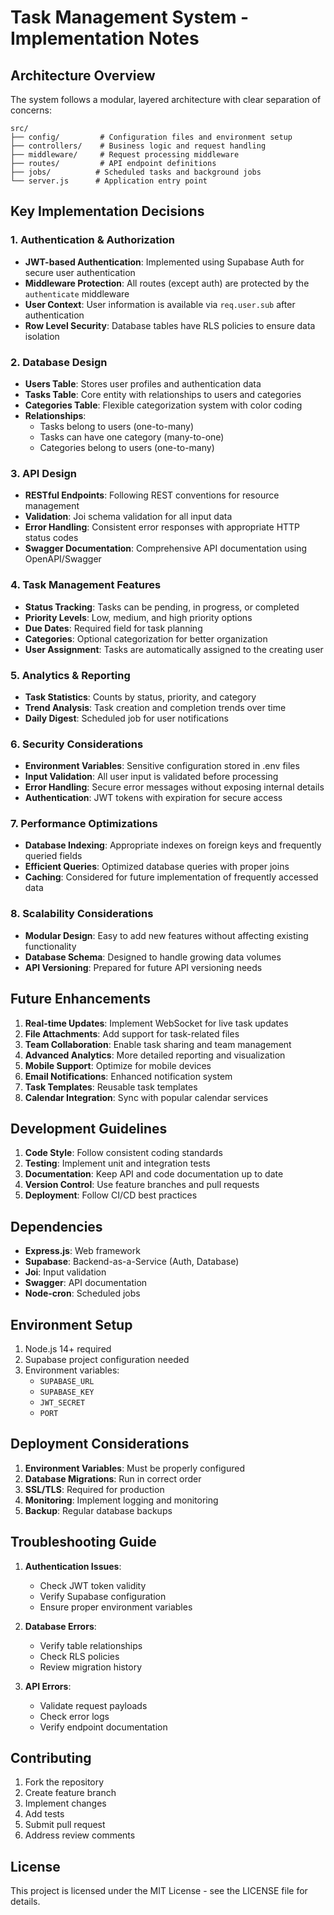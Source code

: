 # Task Management System - Implementation Notes

## Architecture Overview

The system follows a modular, layered architecture with clear separation of concerns:

```
src/
├── config/         # Configuration files and environment setup
├── controllers/    # Business logic and request handling
├── middleware/     # Request processing middleware
├── routes/         # API endpoint definitions
├── jobs/          # Scheduled tasks and background jobs
└── server.js      # Application entry point
```

## Key Implementation Decisions

### 1. Authentication & Authorization

- **JWT-based Authentication**: Implemented using Supabase Auth for secure user authentication
- **Middleware Protection**: All routes (except auth) are protected by the `authenticate` middleware
- **User Context**: User information is available via `req.user.sub` after authentication
- **Row Level Security**: Database tables have RLS policies to ensure data isolation

### 2. Database Design

- **Users Table**: Stores user profiles and authentication data
- **Tasks Table**: Core entity with relationships to users and categories
- **Categories Table**: Flexible categorization system with color coding
- **Relationships**:
  - Tasks belong to users (one-to-many)
  - Tasks can have one category (many-to-one)
  - Categories belong to users (one-to-many)

### 3. API Design

- **RESTful Endpoints**: Following REST conventions for resource management
- **Validation**: Joi schema validation for all input data
- **Error Handling**: Consistent error responses with appropriate HTTP status codes
- **Swagger Documentation**: Comprehensive API documentation using OpenAPI/Swagger

### 4. Task Management Features

- **Status Tracking**: Tasks can be pending, in progress, or completed
- **Priority Levels**: Low, medium, and high priority options
- **Due Dates**: Required field for task planning
- **Categories**: Optional categorization for better organization
- **User Assignment**: Tasks are automatically assigned to the creating user

### 5. Analytics & Reporting

- **Task Statistics**: Counts by status, priority, and category
- **Trend Analysis**: Task creation and completion trends over time
- **Daily Digest**: Scheduled job for user notifications

### 6. Security Considerations

- **Environment Variables**: Sensitive configuration stored in .env files
- **Input Validation**: All user input is validated before processing
- **Error Handling**: Secure error messages without exposing internal details
- **Authentication**: JWT tokens with expiration for secure access

### 7. Performance Optimizations

- **Database Indexing**: Appropriate indexes on foreign keys and frequently queried fields
- **Efficient Queries**: Optimized database queries with proper joins
- **Caching**: Considered for future implementation of frequently accessed data

### 8. Scalability Considerations

- **Modular Design**: Easy to add new features without affecting existing functionality
- **Database Schema**: Designed to handle growing data volumes
- **API Versioning**: Prepared for future API versioning needs

## Future Enhancements

1. **Real-time Updates**: Implement WebSocket for live task updates
2. **File Attachments**: Add support for task-related files
3. **Team Collaboration**: Enable task sharing and team management
4. **Advanced Analytics**: More detailed reporting and visualization
5. **Mobile Support**: Optimize for mobile devices
6. **Email Notifications**: Enhanced notification system
7. **Task Templates**: Reusable task templates
8. **Calendar Integration**: Sync with popular calendar services

## Development Guidelines

1. **Code Style**: Follow consistent coding standards
2. **Testing**: Implement unit and integration tests
3. **Documentation**: Keep API and code documentation up to date
4. **Version Control**: Use feature branches and pull requests
5. **Deployment**: Follow CI/CD best practices

## Dependencies

- **Express.js**: Web framework
- **Supabase**: Backend-as-a-Service (Auth, Database)
- **Joi**: Input validation
- **Swagger**: API documentation
- **Node-cron**: Scheduled jobs

## Environment Setup

1. Node.js 14+ required
2. Supabase project configuration needed
3. Environment variables:
   - `SUPABASE_URL`
   - `SUPABASE_KEY`
   - `JWT_SECRET`
   - `PORT`

## Deployment Considerations

1. **Environment Variables**: Must be properly configured
2. **Database Migrations**: Run in correct order
3. **SSL/TLS**: Required for production
4. **Monitoring**: Implement logging and monitoring
5. **Backup**: Regular database backups

## Troubleshooting Guide

1. **Authentication Issues**:
   - Check JWT token validity
   - Verify Supabase configuration
   - Ensure proper environment variables

2. **Database Errors**:
   - Verify table relationships
   - Check RLS policies
   - Review migration history

3. **API Errors**:
   - Validate request payloads
   - Check error logs
   - Verify endpoint documentation

## Contributing

1. Fork the repository
2. Create feature branch
3. Implement changes
4. Add tests
5. Submit pull request
6. Address review comments

## License

This project is licensed under the MIT License - see the LICENSE file for details. 